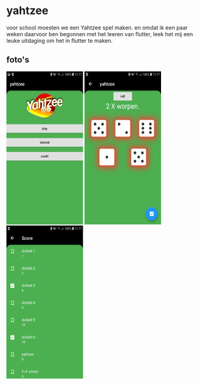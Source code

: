 # yahtzee

voor school moesten we een Yahtzee spel maken.
en omdat ik een paar weken daarvoor ben begonnen met het leeren van flutter, leek het mij een leuke uitdaging om het in flutter te maken.

## foto's



<img src="https://github.com/kevinveld2001/yahtzee/blob/master/gitimg's/Screenshot_20200126-111720.jpg?raw=true" data-canonical-src="https://gyazo.com/eb5c5741b6a9a16c692170a41a49c858.png" width="200" height="400" />
<img src="https://raw.githubusercontent.com/kevinveld2001/yahtzee/master/gitimg's/Screenshot_20200126-111703.jpg" data-canonical-src="https://gyazo.com/eb5c5741b6a9a16c692170a41a49c858.png" width="200" height="400" />
<img src="https://github.com/kevinveld2001/yahtzee/blob/master/gitimg's/Screenshot_20200126-111714.jpg?raw=true" data-canonical-src="https://gyazo.com/eb5c5741b6a9a16c692170a41a49c858.png" width="200" height="400" />